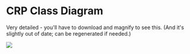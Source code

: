 # CRP Class Diagram

Very detailed - you'll have to download and magnify to see this. \(And it's slightly out of date; can be regenerated if needed.\)

![](../.gitbook/assets/crpclassdiagram%20%281%29.png)

